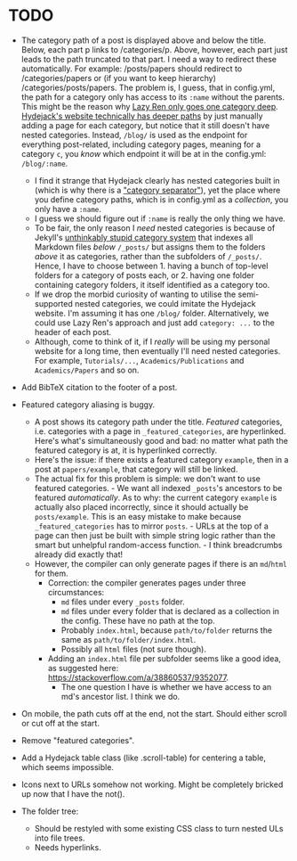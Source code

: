 # TODO
- The category path of a post is displayed above and below the title. Below, each part p links to /categories/p.
  Above, however, each part just leads to the path truncated to that part. I need a way to redirect these automatically.
  For example: /posts/papers should redirect to /categories/papers or (if you want to keep hierarchy) /categories/posts/papers.
  The problem is, I guess, that in config.yml, the path for a category only has access to its `:name` without the parents. This might
  be the reason why [Lazy Ren only goes one category deep](https://lazyren.github.io/devlog/).
  [Hydejack's website technically has deeper paths](https://hydejack.com/blog/hydejack/2019-02-18-improving-site-build-speed/) 
  by just manually adding a page for each category, but notice that it still doesn't have nested categories. Instead, `/blog/` is used
  as the endpoint for everything post-related, including category pages, meaning for a category `c`, you *know* which endpoint it will
  be at in the config.yml: `/blog/:name`.
    - I find it strange that Hydejack clearly has nested categories built in (which is why there is a ["category separator"](https://github.com/hydecorp/hydejack/blob/a1d06e63eca202a320f952c84e70b2ce6b55366e/_includes/components/post.html#L24)), yet the place where you define category paths,
    which is in config.yml as a *collection*, you only have a `:name`.
    - I guess we should figure out if `:name` is really the only thing we have.
    - To be fair, the only reason I *need* nested categories is because of Jekyll's [unthinkably stupid category system](https://github.com/jekyll/jekyll/pull/2633#issuecomment-60811901) that indexes all Markdown files *below* `/_posts/`
      but assigns them to the folders *above* it as categories, rather than the subfolders of `/_posts/`. Hence, I have to choose between 1. having a bunch of top-level
      folders for a category of posts each, or 2. having one folder containing category folders, it itself identified as a category too.
    - If we drop the morbid curiosity of wanting to utilise the semi-supported nested categories, we could imitate the Hydejack website. I'm assuming it has one `/blog/` folder.
      Alternatively, we could use Lazy Ren's approach and just add `category: ...` to the header of each post.
    - Although, come to think of it, if I *really* will be using my personal website for a long time, then eventually I'll need nested categories.
      For example, `Tutorials/...`, `Academics/Publications` and `Academics/Papers` and so on.

- Add BibTeX citation to the footer of a post.

- Featured category aliasing is buggy.
    - A post shows its category path under the title. *Featured* categories, i.e. categories with a page in `_featured_categories`, are hyperlinked.
      Here's what's simultaneously good and bad: no matter what path the featured category is at, it is hyperlinked correctly.
    - Here's the issue: if there exists a featured category `example`, then in a post at `papers/example`, that category will still be linked.
    - The actual fix for this problem is simple: we don't want to use featured categories. 
          - We want all indexed `_posts`'s ancestors to be featured *automatically*.
            As to why: the current category `example` is actually also placed incorrectly, since it should actually be `posts/example`. This is an easy mistake to make
            because `_featured_categories` has to mirror `posts`.
          - URLs at the top of a page can then just be built with simple string logic rather than the smart but unhelpful random-access function.
          - I think breadcrumbs already did exactly that!
    - However, the compiler can only generate pages if there is an `md`/`html` for them.
        - Correction: the compiler generates pages under three circumstances:
            - `md` files under every `_posts` folder.
            - `md` files under every folder that is declared as a collection in the config. These have no path at the top.
            - Probably `index.html`, because `path/to/folder` returns the same as `path/to/folder/index.html`.
            - Possibly all `html` files (not sure though).
        - Adding an `index.html` file per subfolder seems like a good idea, as suggested here: https://stackoverflow.com/a/38860537/9352077.
            - The one question I have is whether we have access to an md's ancestor list. I think we do.

- On mobile, the path cuts off at the end, not the start. Should either scroll or cut off at the start.

- Remove "featured categories".

- Add a Hydejack table class (like .scroll-table) for centering a table, which seems impossible.

- Icons next to URLs somehow not working. Might be completely bricked up now that I have the not().

- The folder tree:
  - Should be restyled with some existing CSS class to turn nested ULs into file trees.
  - Needs hyperlinks.